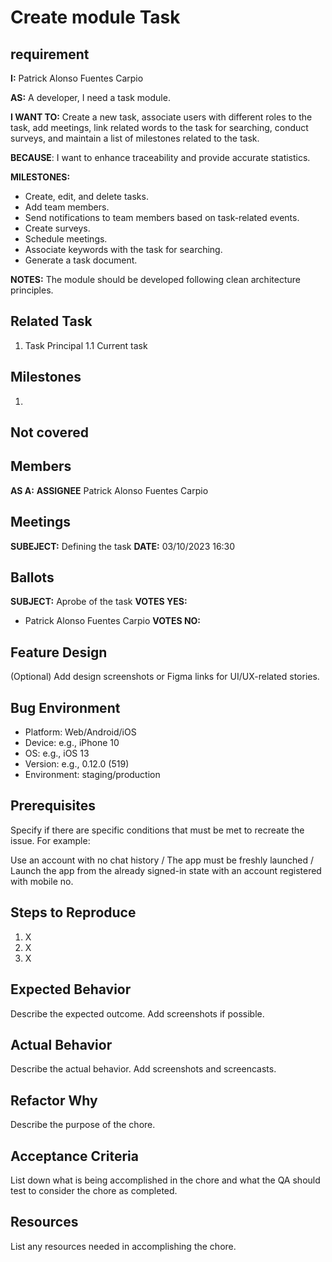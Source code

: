 # Create module Task

## requirement

**I:** Patrick Alonso Fuentes Carpio

**AS:** A developer, I need a task module.

**I WANT TO:** Create a new task, associate users with different roles to the task, add meetings, link related words to the task for searching, conduct surveys, and maintain a list of milestones related to the task.

**BECAUSE**: I want to enhance traceability and provide accurate statistics.

**MILESTONES:**
- Create, edit, and delete tasks.
- Add team members.
- Send notifications to team members based on task-related events.
- Create surveys.
- Schedule meetings.
- Associate keywords with the task for searching.
- Generate a task document.

**NOTES:** The module should be developed following clean architecture principles.

## Related Task

1. Task Principal
1.1 Current task

## Milestones

1.

## Not covered

## Members

**AS A:** **ASSIGNEE** Patrick Alonso Fuentes Carpio

## Meetings

**SUBEJECT:** Defining the task
**DATE:** 03/10/2023 16:30

## Ballots

**SUBJECT:** Aprobe of the task
**VOTES YES:** 
- Patrick Alonso Fuentes Carpio
**VOTES NO:**

## Feature Design

(Optional) Add design screenshots or Figma links for UI/UX-related stories.

## Bug Environment

- Platform: Web/Android/iOS
- Device: e.g., iPhone 10
- OS: e.g., iOS 13
- Version: e.g., 0.12.0 (519)
- Environment: staging/production

## Prerequisites

Specify if there are specific conditions that must be met to recreate the issue. For example:

Use an account with no chat history / The app must be freshly launched / Launch the app from the already signed-in state with an account registered with mobile no.

## Steps to Reproduce

1. X
2. X
3. X

## Expected Behavior

Describe the expected outcome. Add screenshots if possible.

## Actual Behavior

Describe the actual behavior. Add screenshots and screencasts.


## Refactor Why

Describe the purpose of the chore.

## Acceptance Criteria

List down what is being accomplished in the chore and what the QA should test to consider the chore as completed.

## Resources

List any resources needed in accomplishing the chore.